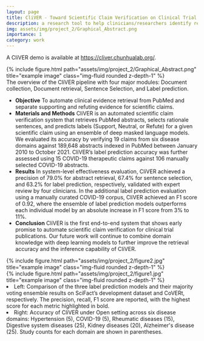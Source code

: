 ```yaml
---
layout: page
title: CliVER - Toward Scientific Claim Verification on Clinical Trial Publications
description: a research tool to help clinicians/researchers identify relevant evidence in clinical trial studies and assess whether a clinical trial study provides evidence supporting or refuting a clinical claim
img: assets/img/project_2/Graphical_Abstract.png
importance: 1
category: work
---
```


A CliVER demo is available at https://cliver.chunhualab.org/.

<div class="row">
    <div class="col-sm mt-3 mt-md-0">
        {% include figure.html path="assets/img/project_2/Graphical_Abstract.png" title="example image" class="img-fluid rounded z-depth-1" %}
    </div>
</div>
<div class="caption">
    The overview of the CliVER pipeline with four major modules: Document collection, Document retrieval, Sentence Selection, and Label prediction.
</div>

- **Objective** To automate clinical evidence retrieval from PubMed and separate supporting and refuting evidence for scientific claims. 
- **Materials and Methods** CliVER is an automated scientific claim verification system that retrieves PubMed abstracts, selects rationale sentences, and predicts labels (Support, Neutral, or Refute) for a given scientific claim using an ensemble of deep masked language models. We evaluated its accuracy by verifying 19 claims from six disease domains against 189,648 abstracts indexed in PubMed between January 2010 to October 2021. CliVER’s label prediction accuracy was further assessed using 15 COVID-19 therapeutic claims against 106 manually selected COVID-19 abstracts.
- **Results** In system-level effectiveness evaluation, CliVER achieved a precision of 79.0% for abstract retrieval, 67.4% for sentence selection, and 63.2% for label prediction, respectively, validated with expert review by four clinicians. In the additional label prediction evaluation using a manually curated COVID-19 corpus, CliVER achieved an F1 score of 0.92, where the ensemble of label prediction models outperforms each individual model by an absolute increase in F1 score from 3% to 11%. 
- **Conclusion** CliVER is the first end-to-end system that shows early promise to automate scientific claim verification for clinical trial publications. Our future work will continue to combine domain knowledge with deep learning models to further improve the retrieval accuracy and the inference capability of CliVER.


<div class="row justify-content-sm-center">
    <div class="col-sm-8 mt-3 mt-md-0">
        {% include figure.html path="assets/img/project_2/figure2.jpg" title="example image" class="img-fluid rounded z-depth-1" %}
    </div>
    <div class="col-sm-4 mt-3 mt-md-0">
        {% include figure.html path="assets/img/project_2/figure1.jpg" title="example image" class="img-fluid rounded z-depth-1" %}
    </div>
</div>
<div class="caption">
    <li>Left: Comparison of the three label prediction models and their majority voting ensemble results on SciFact’s development dataset and CoVERt, respectively. The precision, recall, F1 score are reported, with the highest score for each metric highlighted in bold.</li>
    <li>Right: Accuracy of CliVER under Open setting across six disease domains: Hypertension (5), COVID-19 (5), Rheumatic diseases (15), Digestive system diseases (25), Kidney diseases (20), Alzheimer's disease (25). Study counts for each domain are shown in parentheses.</li>
</div>



